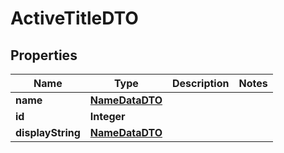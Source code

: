 

# ActiveTitleDTO


## Properties

| Name | Type | Description | Notes |
|------------ | ------------- | ------------- | -------------|
|**name** | [**NameDataDTO**](NameDataDTO.md) |  |  |
|**id** | **Integer** |  |  |
|**displayString** | [**NameDataDTO**](NameDataDTO.md) |  |  |



